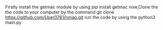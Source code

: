 Firstly install the getmac module by using pip install getmac
now,Clone the the code to your computer by the command git clone https://github.com/User0761/nmap.git
run the code by using the python3 main.py
